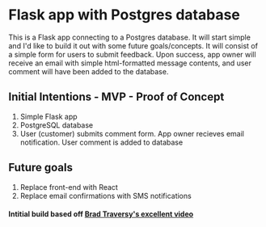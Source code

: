 # Flask app with Postgres database
This is a Flask app connecting to a Postgres database. It will start simple and I'd like to build it out with some future goals/concepts. It will consist of a simple form for users to submit feedback. Upon success, app owner will receive an email with simple html-formatted message contents, and user comment will have been added to the database.

## Initial Intentions - MVP - Proof of Concept
1. Simple Flask app
2. PostgreSQL database
3. User (customer) submits comment form. App owner recieves email notification. User comment is added to database

## Future goals
1. Replace front-end with React
2. Replace email confirmations with SMS notifications

#### Intitial build based off [Brad Traversy's excellent video](https://www.youtube.com/watch?v=w25ea_I89iM)